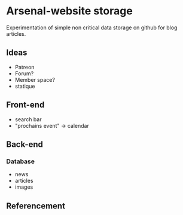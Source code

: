 # Arsenal-website storage
Experimentation of simple non critical data storage on github for blog articles.

## Ideas 
- Patreon
- Forum?
- Member space?
- statique

## Front-end 
- search bar
- "prochains event" -> calendar

## Back-end 
### Database 
- news
- articles
- images

## Referencement 
